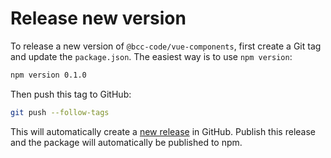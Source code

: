# Release new version
To release a new version of `@bcc-code/vue-components`, first create a Git tag and update the `package.json`. The easiest way is to use `npm version`:
```sh
npm version 0.1.0
```

Then push this tag to GitHub:
```sh
git push --follow-tags
```

This will automatically create a [new release](https://github.com/bcc-code/bcc-vue-components/releases) in GitHub. Publish this release and the package will automatically be published to npm.

